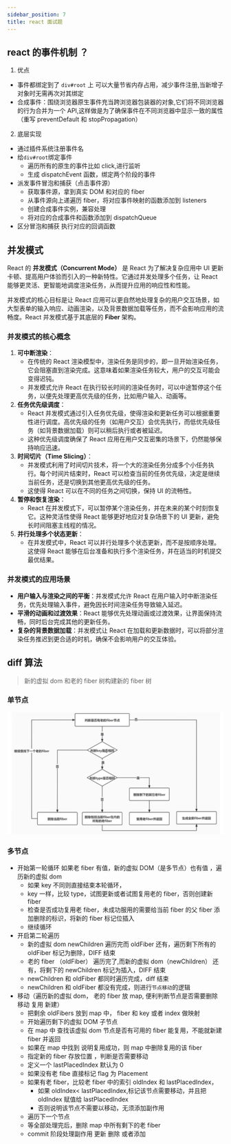 ```yaml
---
sidebar_position: 7
title: react 面试题
---
```


## react 的事件机制 ？

1. 优点

- 事件都绑定到了 `div#root` 上 可以大量节省内存占用，减少事件注册,当新增子对象时无需再次对其绑定
- 合成事件：围绕浏览器原生事件充当跨浏览器包装器的对象,它们将不同浏览器的行为合并为一个 API,这样做是为了确保事件在不同浏览器中显示一致的属性（重写 preventDefault 和 stopPropagation）

2. 底层实现

- 通过插件系统注册事件名
- 给`div#root`绑定事件
  - 遍历所有的原生的事件比如 click,进行监听
  - 生成 dispatchEvent 函数，绑定两个阶段的事件
- 派发事件冒泡和捕获（点击事件源）
  - 获取事件源，拿到真实 DOM 和对应的 fiber
  - 从事件源向上递遍历 fiber，将对应事件映射的函数添加到 listeners
  - 创建合成事件实例，兼容处理
  - 将对应的合成事件和函数添加到 dispatchQueue
- 区分冒泡和捕获 执行对应的回调函数

## 并发模式

React 的 **并发模式（Concurrent Mode）** 是 React 为了解决复杂应用中 UI 更新卡顿、提高用户体验而引入的一种新特性。它通过并发处理多个任务，让 React 能够更灵活、更智能地调度渲染任务，从而提升应用的响应性和性能。

并发模式的核心目标是让 React 应用可以更自然地处理复杂的用户交互场景，如大型表单的输入响应、动画渲染，以及背景数据加载等任务，而不会影响应用的流畅度。React 并发模式基于其底层的 **Fiber** 架构。

### 并发模式的核心概念

1. **可中断渲染**：
   - 在传统的 React 渲染模型中，渲染任务是同步的，即一旦开始渲染任务，它会阻塞直到渲染完成。这意味着如果渲染任务较大，用户的交互可能会变得迟钝。
   - 并发模式允许 React 在执行较长时间的渲染任务时，可以中途暂停这个任务，以便先处理更高优先级的任务，比如用户输入、动画等。
2. **任务优先级调度**：
   - React 并发模式通过引入任务优先级，使得渲染和更新任务可以根据重要性进行调度。高优先级的任务（如用户交互）会优先执行，而低优先级任务（如背景数据加载）则可以稍后执行或者被延迟。
   - 这种优先级调度确保了 React 应用在用户交互密集的场景下，仍然能够保持响应迅速。
3. **时间切片（Time Slicing）**：
   - 并发模式利用了时间切片技术，将一个大的渲染任务分成多个小任务执行。每个时间片结束时，React 可以检查当前的任务优先级，决定是继续当前任务，还是切换到其他更高优先级的任务。
   - 这使得 React 可以在不同的任务之间切换，保持 UI 的流畅性。
4. **暂停和恢复渲染**：
   - React 在并发模式下，可以暂停某个渲染任务，并在未来的某个时刻恢复它。这种灵活性使得 React 能够更好地应对复杂场景下的 UI 更新，避免长时间阻塞主线程的情况。
5. **并行处理多个状态更新**：
   - 在并发模式中，React 可以并行处理多个状态更新，而不是按顺序处理。这使得 React 能够在后台准备和执行多个渲染任务，并在适当的时机提交最优结果。

### 并发模式的应用场景

- **用户输入与渲染之间的平衡**：并发模式允许 React 在用户输入时中断渲染任务，优先处理输入事件，避免因长时间渲染任务导致输入延迟。
- **平滑的动画和过渡效果**：React 能够优先处理动画或过渡效果，让界面保持流畅，同时后台完成其他的更新任务。
- **复杂的背景数据加载**：并发模式让 React 在加载和更新数据时，可以将部分渲染任务推迟到更合适的时机，确保不会影响用户的交互体验。

## diff 算法

> 新的虚拟 dom 和老的 fiber 树构建新的 fiber 树

### 单节点

![](https://raw.githubusercontent.com/ghx9908/image-hosting/master/img/20230220164823.png)

### 多节点

- 开始第一轮循环 如果老 fiber 有值，新的虚拟 DOM（是多节点）也有值 ，遍历新的虚拟 dom
  - 如果 key 不同则直接结束本轮循环，
  - key 一样，比较 type，试图更新或者试图复用老的 fiber，否则创建新 fiber
  - 检查是否成功复用老 fiber，未成功服用的需要给当前 fiber 的父 fiber 添加删除的标识，将新的 fiber 标记位插入
  - 继续循环
- 开启第二轮遍历
  - 新的虚拟 dom  newChildren 遍历完而 oldFiber 还有，遍历剩下所有的 oldFiber 标记为删除，DIFF 结束
  - 老的 fiber （oldFiber） 遍历完了,而新的虚拟 dom（newChildren） 还有，将剩下的 newChildren 标记为插入，DIFF 结束
  - newChildren 和 oldFiber 都同时遍历完成，diff 结束
  - newChildren 和 oldFiber 都没有完成，则进行`节点移动`的逻辑
- 移动（遍历新的虚拟 dom， 老的 fiber 放 map, 便利判断节点是否需要删除 移动 复用 新建）
  - 把剩余 oldFibers 放到 map 中， fiber 和 key 或者 index 做映射
  - 开始遍历剩下的虚拟 DOM 子节点
  - 在 map 中 查找该虚拟 dom 节点是否有可用的 fiber 能复用，不能就新建 fiber 并返回
  - 如果在 map 中找到 说明复用成功，则 map 中删除复用的该 fiber
  - 指定新的 fiber 存放位置 ，判断是否需要移动
  - 定义一个 lastPlacedIndex 默认为 0
  - 如果没有老 fibe 直接标记 flag 为 Placement
  - 如果有老 fiber，比较老 fiber 中的索引 oldIndex 和 lastPlacedIndex，
    - 如果 oldIndex< lastPlacedIndex,标记该节点需要移动，并且把 oldIndex 赋值给 lastPlacedIndex
    - 否则说明该节点不需要以移动，无须添加副作用
  - 遍历下一个节点
  - 等全部处理完后，删除 map 中所有剩下的老 fiber
  - commit 阶段处理副作用 更新 删除 或者添加
